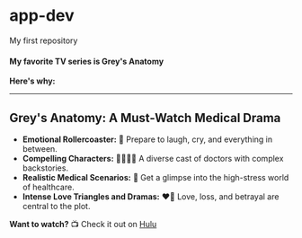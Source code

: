 # app-dev
My first repository

#### **My favorite TV series is Grey's Anatomy**

**Here's why:**

---

## Grey's Anatomy: A Must-Watch Medical Drama

* **Emotional Rollercoaster:** :roller_coaster: Prepare to laugh, cry, and everything in between.
* **Compelling Characters:** :man_health_worker::woman_health_worker: A diverse cast of doctors with complex backstories.
* **Realistic Medical Scenarios:** :hospital: Get a glimpse into the high-stress world of healthcare.
* **Intense Love Triangles and Dramas:** :heart_on_fire: Love, loss, and betrayal are central to the plot.

**Want to watch?** 📺 Check it out on [Hulu](https://www.hulu.com/series/greys-anatomy-bfd6ba83-5fff-46f8-abae-76f1796c1c8e?dl)
